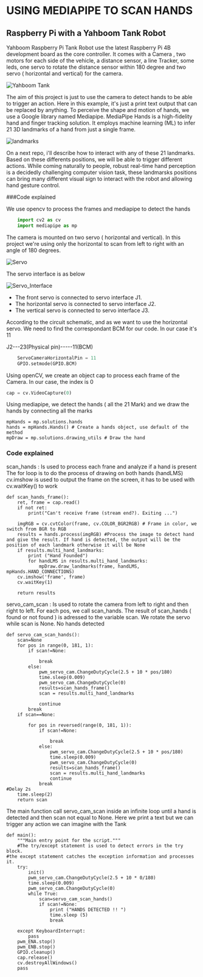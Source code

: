 
# USING MEDIAPIPE TO SCAN HANDS
## Raspberry Pi with a Yahboom Tank Robot

Yahboom Raspberry Pi Tank Robot use the latest Raspberry Pi 4B development board as the core controller. It comes with a Camera , two motors for each side of the vehicle, a distance sensor, a line Tracker, some leds, one servo to rotate the distance sensor within 180 degree and two servo ( horizontal and vertical) for the camera. 

![Yahboom Tank](https://github.com/YahboomTechnology/Raspberry-pi-G1-Tank/blob/master/Yahboom_PiTank.jpg?raw=true)


The aim of this project is just to use the camera to detect hands to be able to trigger an action. Here in this example, it's just a print text output that can be replaced by anything. 
To perceive the shape and motion of hands, we use a Google library named Mediapipe. MediaPipe Hands is a high-fidelity hand and finger tracking solution. It employs machine learning (ML) to infer 21 3D landmarks of a hand from just a single frame.
<!-- Links  -->

![landmarks](https://mediapipe.dev/images/mobile/hand_landmarks.png)

On a next repo, i'll describe how to interact with any of these 21 landmarks. Based on these differents positions, we will be able to trigger different actions. While coming naturally to people, robust real-time hand perception is a decidedly challenging computer vision task, these landmarsks positions can bring many different visual sign to interact with the robot and allowing hand gesture control.



###Code explained

We use opencv to process the frames and mediapipe to detect the hands
```python
    import cv2 as cv
    import mediapipe as mp
```

The camera is mounted on two servo ( horizontal and vertical). In this project we're using only the horizontal to scan from left to right with an angle of 180 degrees. 

![Servo](http://www.yahboom.net/Public/ueditor/php/upload/image/20220523/1653300312847198.png)

The servo interface is as below

![Servo_Interface](http://www.yahboom.net/Public/ueditor/php/upload/image/20190225/1551095858268604.png)


- The front servo is connected to servo interface J1. 
- The horizontal servo is connected to servo interface J2. 
- The vertical servo is connected to servo interface J3. 

According to the circuit schematic, and as we want to use the horizontal servo. We need to find the correspondant BCM for our code. In our case it's 11

J2---23(Physical pin)-----11(BCM)


```python
    ServoCameraHorizontalPin = 11
    GPIO.setmode(GPIO.BCM)

```

Using openCV, we create an object cap to process each frame of the Camera. In our case, the index is 0
```python
cap = cv.VideoCapture(0)
```


Using mediapipe, we detect the hands ( all the 21 Mark) and we draw the hands by connecting all the marks
```
mpHands = mp.solutions.hands
hands = mpHands.Hands() # Create a hands object, use default of the method
mpDraw = mp.solutions.drawing_utils # Draw the hand
```


### Code explained

scan_hands : Is used to process each frane and analyze if a hand is present
The for loop is to do the process of drawing on both hands (handLMS)
cv.imshow is used to output the frame on the screen, it has to be used with cv.waitKey() to work

```
def scan_hands_frame():
    ret, frame = cap.read()
    if not ret:
        print("Can't receive frame (stream end?). Exiting ...")
        
    imgRGB = cv.cvtColor(frame, cv.COLOR_BGR2RGB) # Frame in color, we switch from BGR to RGB 
    results = hands.process(imgRGB) #Process the image to detect hand and give the result. If hand is detected, the output will be the position of each landmark otherwise it will be None
    if results.multi_hand_landmarks:
        print ("Hand Founded")
        for handLMS in results.multi_hand_landmarks:
            mpDraw.draw_landmarks(frame, handLMS, mpHands.HAND_CONNECTIONS)
    cv.imshow('frame', frame)
    cv.waitKey(1)
    
    return results
```



servo_cam_scan : Is used to rotate the camera from left to right and then right to left. For each pos, we call scan_hands. The result of scan_hands ( found or not found ) is adressed to the variable scan. We rotate the servo while scan is None. No hands detected

```
def servo_cam_scan_hands():
    scan=None
    for pos in range(0, 181, 1):
        if scan!=None:
            
            break
        else:
            pwm_servo_cam.ChangeDutyCycle(2.5 + 10 * pos/180)
            time.sleep(0.009)
            pwm_servo_cam.ChangeDutyCycle(0)
            results=scan_hands_frame()
            scan = results.multi_hand_landmarks
            
            continue
        break
    if scan==None:
        
        for pos in reversed(range(0, 181, 1)):
            if scan!=None:
            
                break
            else:
                pwm_servo_cam.ChangeDutyCycle(2.5 + 10 * pos/180)
                time.sleep(0.009)
                pwm_servo_cam.ChangeDutyCycle(0)
                results=scan_hands_frame()
                scan = results.multi_hand_landmarks
                continue
            break
#Delay 2s   
    time.sleep(2)
    return scan
```



The main function call servo_cam_scan inside an infinite loop until a hand is detected and then scan not equal to None. Here we print a text but we can trigger any action we can imagine with the Tank

```
def main():
    """Main entry point for the script."""
    #The try/except statement is used to detect errors in the try block.
#the except statement catches the exception information and processes it.
    try:
        init()
        pwm_servo_cam.ChangeDutyCycle(2.5 + 10 * 0/180)
        time.sleep(0.009)
        pwm_servo_cam.ChangeDutyCycle(0)
        while True:
            scan=servo_cam_scan_hands()
            if scan!=None:
                print ("HANDS DETECTED !! ")
                time.sleep (5)
                break
            
    except KeyboardInterrupt:
        pass
    pwm_ENA.stop()
    pwm_ENB.stop()
    GPIO.cleanup()
    cap.release()
    cv.destroyAllWindows()
    pass

```



